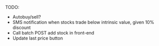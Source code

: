 TODO:
- Autobuy/sell?
- SMS notification when stocks trade below intrinsic value, given 10% discount
- Call batch POST add stock in front-end
- Update last price button
